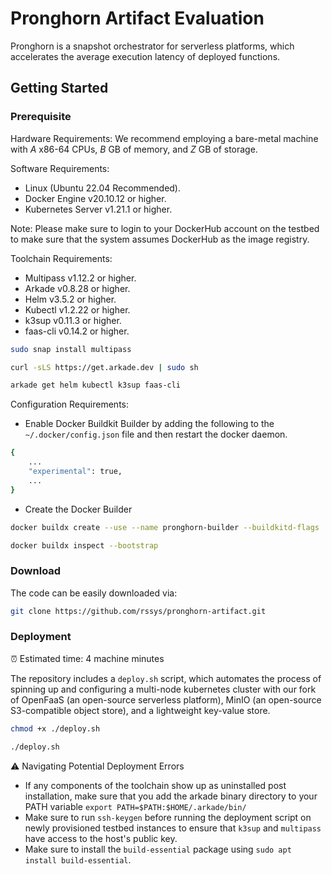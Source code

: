 # Pronghorn Artifact Evaluation

Pronghorn is a snapshot orchestrator for serverless platforms, which accelerates the average execution latency of deployed functions.

## Getting Started

### Prerequisite

Hardware Requirements: We recommend employing a bare-metal machine with _A_ x86-64 CPUs, _B_ GB of memory, and _Z_ GB of storage.

Software Requirements: 

- Linux (Ubuntu 22.04 Recommended).
- Docker Engine v20.10.12 or higher. 
- Kubernetes Server v1.21.1 or higher.

Note: Please make sure to login to your DockerHub account on the testbed to make sure that the system assumes DockerHub as the image registry.

Toolchain Requirements:

- Multipass v1.12.2 or higher.
- Arkade v0.8.28 or higher.
- Helm v3.5.2 or higher.
- Kubectl v1.2.22 or higher.
- k3sup v0.11.3 or higher.
- faas-cli v0.14.2 or higher.

```bash
sudo snap install multipass

curl -sLS https://get.arkade.dev | sudo sh

arkade get helm kubectl k3sup faas-cli
```

Configuration Requirements:

- Enable Docker Buildkit Builder by adding the following to the `~/.docker/config.json` file and then restart the docker daemon.

```bash
{
    ...
    "experimental": true,
    ...
}
```

- Create the Docker Builder

```bash
docker buildx create --use --name pronghorn-builder --buildkitd-flags '--allow-insecure-entitlement security.insecure --allow-insecure-entitlement network.host'

docker buildx inspect --bootstrap
```

### Download

The code can be easily downloaded via:

```bash
git clone https://github.com/rssys/pronghorn-artifact.git
```

### Deployment

⏰ Estimated time: 4 machine minutes

The repository includes a `deploy.sh` script, which automates the process of spinning up and configuring a multi-node kubernetes cluster with our fork of OpenFaaS (an open-source serverless platform), MinIO (an open-source S3-compatible object store), and a lightweight key-value store.

```bash
chmod +x ./deploy.sh

./deploy.sh
```

⚠️ Navigating Potential Deployment Errors

- If any components of the toolchain show up as uninstalled post installation, make sure that you add the arkade binary directory to your PATH variable `export PATH=$PATH:$HOME/.arkade/bin/`
- Make sure to run `ssh-keygen` before running the deployment script on newly provisioned testbed instances to ensure that `k3sup` and `multipass` have access to the host's public key.
- Make sure to install the `build-essential` package using `sudo apt install build-essential`.